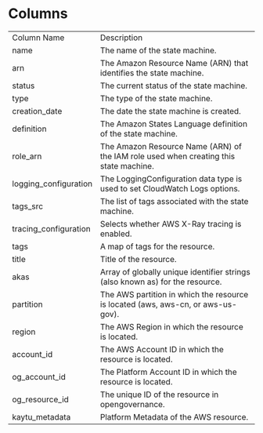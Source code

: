 # Columns  

<table>
	<tr><td>Column Name</td><td>Description</td></tr>
	<tr><td>name</td><td>The name of the state machine.</td></tr>
	<tr><td>arn</td><td>The Amazon Resource Name (ARN) that identifies the state machine.</td></tr>
	<tr><td>status</td><td>The current status of the state machine.</td></tr>
	<tr><td>type</td><td>The type of the state machine.</td></tr>
	<tr><td>creation_date</td><td>The date the state machine is created.</td></tr>
	<tr><td>definition</td><td>The Amazon States Language definition of the state machine.</td></tr>
	<tr><td>role_arn</td><td>The Amazon Resource Name (ARN) of the IAM role used when creating this state machine.</td></tr>
	<tr><td>logging_configuration</td><td>The LoggingConfiguration data type is used to set CloudWatch Logs options.</td></tr>
	<tr><td>tags_src</td><td>The list of tags associated with the state machine.</td></tr>
	<tr><td>tracing_configuration</td><td>Selects whether AWS X-Ray tracing is enabled.</td></tr>
	<tr><td>tags</td><td>A map of tags for the resource.</td></tr>
	<tr><td>title</td><td>Title of the resource.</td></tr>
	<tr><td>akas</td><td>Array of globally unique identifier strings (also known as) for the resource.</td></tr>
	<tr><td>partition</td><td>The AWS partition in which the resource is located (aws, aws-cn, or aws-us-gov).</td></tr>
	<tr><td>region</td><td>The AWS Region in which the resource is located.</td></tr>
	<tr><td>account_id</td><td>The AWS Account ID in which the resource is located.</td></tr>
	<tr><td>og_account_id</td><td>The Platform Account ID in which the resource is located.</td></tr>
	<tr><td>og_resource_id</td><td>The unique ID of the resource in opengovernance.</td></tr>
	<tr><td>kaytu_metadata</td><td>Platform Metadata of the AWS resource.</td></tr>
</table>